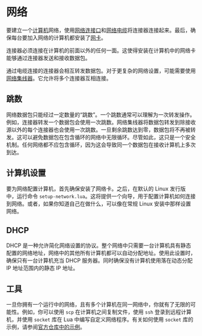 # 网络
要建立一个[计算机](block/computer.md)网络，使用[网络连接口](block/network_connector.md)和[网络电缆](item/network_cable.md)将连接器连接起来。最后，确保每台要加入网络的计算机都安装了[网卡](item/network_interface_card.md)。

连接器必须连接在计算机的前面以外的任何一面。这使得安装在计算机中的网络卡能够通过连接器发送和接收数据包。

通过电缆连接的连接器会相互转发数据包。对于更复杂的网络设置，可能需要使用[网络集线器](block/network_hub.md)。它允许将多个连接器互相连接。

## 跳数
网络数据包只能经过一定数量的“跳数”。一个跳数通常可以理解为一次转发操作。例如，连接器转发一个数据包会使用一次跳数。网络集线器将数据包转发到除接收源以外的每个连接器也会使用一次跳数。一旦剩余跳数达到零，数据包将不再被转发。这可以避免数据包在包含循环的网络中无限循环。尽管如此，这只是一个安全机制。任何网络都不应包含循环，因为这会导致同一个数据包在接收计算机上多次到达。

## 计算机设置
要为网络配置计算机，首先确保安装了网络卡。之后，在默认的 Linux 发行版中，运行命令 `setup-network.lua`。这将提供一个向导，用于配置计算机如何连接到网络。或者，如果你知道自己在做什么，可以像在常规 Linux 安装中那样设置网络。

## DHCP
DHCP 是一种允许简化网络设置的协议。整个网络中只需要一台计算机具有静态配置的网络地址，网络中的其他所有计算机都可以自动分配地址。使用此设置时，确保只有一台计算机充当 DHCP 服务器。同时确保没有计算机使用落在动态分配 IP 地址范围内的静态 IP 地址。

## 工具
一旦你拥有一个运行中的网络，且有多个计算机在同一网络中，你就有了无限的可能性。例如，你可以使用 `scp` 在计算机之间复制文件，使用 `ssh` 登录到远程计算机，并使用 `socket` 库在 Lua 中编写自定义网络程序。有关如何使用 `socket` 库的示例，请参阅[官方仓库中的示例](https://github.com/diegonehab/luasocket/tree/master/samples)。
